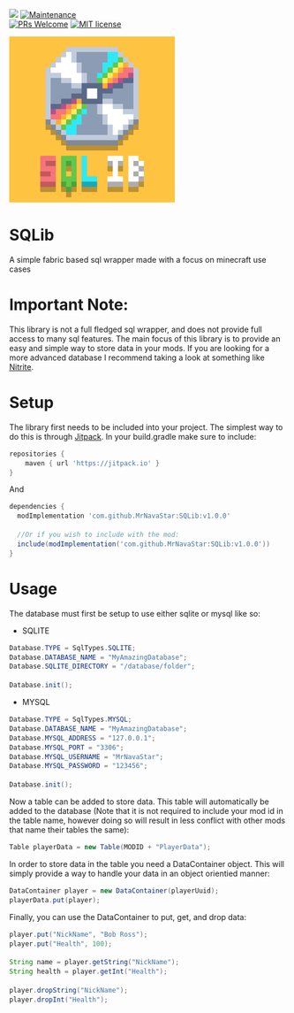 [![](https://jitpack.io/v/MrNavaStar/SQLib.svg)](https://jitpack.io/#MrNavaStar/SQLib)
[![Maintenance](https://img.shields.io/badge/Maintained%3F-yes-green.svg)](https://GitHub.com/Naereen/StrapDown.js/graphs/commit-activity)\
[![PRs Welcome](https://img.shields.io/badge/PRs-welcome-brightgreen.svg?style=flat-square)](http://makeapullrequest.com)
[![MIT license](https://img.shields.io/badge/License-MIT-blue.svg)](https://lbesson.mit-license.org/)

<img src="https://github.com/MrNavaStar/SQLib/blob/master/SQLibIcon.png" width="300" height="300">

# SQLib
A simple fabric based sql wrapper made with a focus on minecraft use cases

# Important Note:
This library is not a full fledged sql wrapper, and does not provide full access to many sql features. 
The main focus of this library is to provide an easy and simple way to store data in your mods.
If you are looking for a more advanced database I recommend taking a look at something like [Nitrite](https://github.com/nitrite/nitrite-java).

# Setup
The library first needs to be included into your project. The simplest way to do this is through [Jitpack](https://jitpack.io/).
In your build.gradle make sure to include:

``` gradle
repositories {
    maven { url 'https://jitpack.io' }
}
```
And
``` gradle
dependencies {
  modImplementation 'com.github.MrNavaStar:SQLib:v1.0.0'
  
  //Or if you wish to include with the mod:
  include(modImplementation('com.github.MrNavaStar:SQLib:v1.0.0'))
}
```

# Usage
The database must first be setup to use either sqlite or mysql like so:

- SQLITE
``` java
Database.TYPE = SqlTypes.SQLITE;
Database.DATABASE_NAME = "MyAmazingDatabase";
Database.SQLITE_DIRECTORY = "/database/folder";

Database.init();
```
- MYSQL
``` java
Database.TYPE = SqlTypes.MYSQL;
Database.DATABASE_NAME = "MyAmazingDatabase";
Database.MYSQL_ADDRESS = "127.0.0.1";
Database.MYSQL_PORT = "3306";
Database.MYSQL_USERNAME = "MrNavaStar";
Database.MYSQL_PASSWORD = "123456";

Database.init();
```

Now a table can be added to store data. This table will automatically be added to the database (Note that it is not required to include your mod id in the 
table name, however doing so will result in less conflict with other mods that name their tables the same):
``` java
Table playerData = new Table(MODID + "PlayerData");
```
In order to store data in the table you need a DataContainer object. This will simply provide a way to handle your data in an object orientied manner:
``` java
DataContainer player = new DataContainer(playerUuid);
playerData.put(player);
```
Finally, you can use the DataContainer to put, get, and drop data:

``` java
player.put("NickName", "Bob Ross");
player.put("Health", 100);

String name = player.getString("NickName");
String health = player.getInt("Health");

player.dropString("NickName");
player.dropInt("Health");
```
